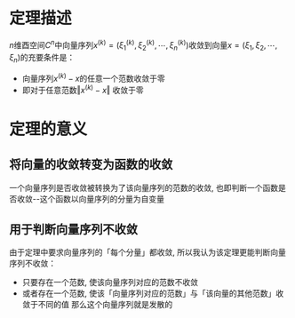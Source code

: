 # 定理描述

$n$维酉空间$C^n$中向量序列$x^{(k)}=\left( \xi_1^{(k)},\xi_2^{(k)},\cdots,\xi_n^{(k)}\right)$收敛到向量$x=\left( \xi_1, \xi_2,\cdots, \xi_n \right)$的充要条件是：
- 向量序列$x^{(k)}-x$的任意一个范数收敛于零
- 即对于任意范数$\Vert x^{(k)}-x \Vert$ 收敛于零

# 定理的意义 

## 将向量的收敛转变为函数的收敛

一个向量序列是否收敛被转换为了该向量序列的范数的收敛, 也即判断一个函数是否收敛--这个函数以向量序列的分量为自变量

## 用于判断向量序列不收敛

由于定理中要求向量序列的「每个分量」都收敛, 所以我认为该定理更能判断向量序列不收敛：
- 只要存在一个范数, 使该向量序列对应的范数不收敛
- 或者存在一个范数, 使该「向量序列对应的范数」与「该向量的其他范数」收敛于不同的值
那么这个向量序列就是发散的